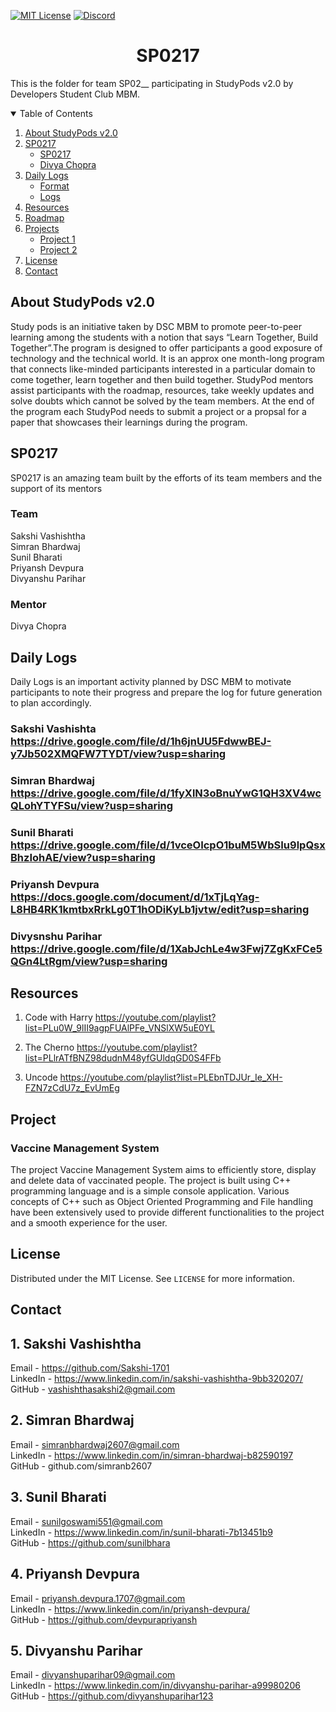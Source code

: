 <!-- PROJECT SHIELDS -->
[![MIT License][license-shield]][license-url]
[![Discord][discord-shield]][discord-url]

<h1 align="center"> SP0217 </h1>

This is the folder for team SP02__ participating in StudyPods v2.0 by Developers Student Club MBM.

<details open="open">
  <summary>Table of Contents</summary>
  <ol>
    <li>
      <a href="#about-studypods-v2.0">About StudyPods v2.0</a>
    </li>
    <li>
      <a href="#sp0201">SP0217</a>
      <ul>
        <li><a href="#team">SP0217</a></li>
        <li><a href="#mentor">Divya Chopra</a></li>
      </ul>
    </li>
    <li>
      <a href="#daily-logs">Daily Logs</a>
      <ul>
        <li><a href="#format">Format</a></li>
        <li><a href="#logs">Logs</a></li>
      </ul>
    </li>
    <li><a href="#resources">Resources</a></li>
    <li><a href="#roadmap">Roadmap</a></li>
    <li>
      <a href="#project">Projects</a>
      <ul>
      <!--
        <li><a href="#overview">Overview</a></li>
        <li>
          <a href="#getting-started">Getting Started</a>
          <ul>
            <li><a href="#prerequisites">Prerequisites</a></li>
            <li><a href="#installation">Installation</a></li>
          </ul>  
        </li>
      -->
      <li><a href="#project-1">Project 1</a></li>
      <li><a href="#project-2">Project 2</a></li>
      </ul>
    </li>
    <li><a href="#license">License</a></li>
    <li><a href="#contact">Contact</a></li>
  </ol>
</details>

## About StudyPods v2.0

Study pods is an initiative taken by DSC MBM to promote peer-to-peer learning among the students with a notion that says “Learn Together, Build Together”.The program is designed to offer participants a good exposure of technology and the technical world. It is an approx one month-long program that connects like-minded participants interested in a particular domain to come together, learn together and then build together. StudyPod mentors assist participants with the roadmap, resources, take weekly updates and solve doubts which cannot be solved by the team members. At the end of the program each StudyPod needs to submit a project or a propsal for a paper that showcases their learnings during the program.

## SP0217

SP0217 is an amazing team built by the efforts of its team members and the support of its mentors

### Team

Sakshi Vashishtha \
Simran Bhardwaj\
Sunil Bharati \
Priyansh Devpura\
Divyanshu Parihar 

### Mentor

Divya Chopra 

## Daily Logs 

Daily Logs is an important activity planned by DSC MBM to motivate participants to note their progress and prepare the log for future generation to plan accordingly.

### Sakshi Vashishta https://drive.google.com/file/d/1h6jnUU5FdwwBEJ-y7Jb502XMQFW7TYDT/view?usp=sharing

### Simran Bhardwaj https://drive.google.com/file/d/1fyXlN3oBnuYwG1QH3XV4wcQLohYTYFSu/view?usp=sharing

### Sunil Bharati  https://drive.google.com/file/d/1vceOIcpO1buM5WbSIu9lpQsxBhzIohAE/view?usp=sharing

### Priyansh Devpura https://docs.google.com/document/d/1xTjLqYag-L8HB4RK1kmtbxRrkLg0T1hODiKyLb1jvtw/edit?usp=sharing

### Divysnshu Parihar https://drive.google.com/file/d/1XabJchLe4w3Fwj7ZgKxFCe5QGn4LtRgm/view?usp=sharing

<!-- 
### Format

The log should follow this structure

```
Date:

  Team Member1:

    What have you done today:
    Blockers/Challenegs you have faced:

  Team Member2:

    What have you done today:
    Blockers/Challenegs you have faced:

  Team Member3:

    What have you done today:
    Blockers/Challenegs you have faced:

  Team Member4:

    What have you done today:
    Blockers/Challenegs you have faced:
```

### Logs
-->
## Resources
1) Code with Harry
https://youtube.com/playlist?list=PLu0W_9lII9agpFUAlPFe_VNSlXW5uE0YL

2) The Cherno
https://youtube.com/playlist?list=PLlrATfBNZ98dudnM48yfGUldqGD0S4FFb

3) Uncode
https://youtube.com/playlist?list=PLEbnTDJUr_Ie_XH-FZN7zCdU7z_EvUmEg
## Project
### Vaccine Management System

The project Vaccine Management System aims to efficiently store, display and delete data of vaccinated people. The project is built using C++ programming language and is a simple console application. Various concepts of C++ such as Object Oriented Programming and File handling have been extensively used to provide different functionalities to the project and a smooth experience for the user.



## License

Distributed under the MIT License. See `LICENSE` for more information.

## Contact

## 1. Sakshi Vashishtha
Email - https://github.com/Sakshi-1701 \
LinkedIn - https://www.linkedin.com/in/sakshi-vashishtha-9bb320207/ \
GitHub - vashishthasakshi2@gmail.com

## 2. Simran Bhardwaj
Email - simranbhardwaj2607@gmail.com \
LinkedIn - https://www.linkedin.com/in/simran-bhardwaj-b82590197 \
GitHub - github.com/simranb2607

## 3. Sunil Bharati
Email - sunilgoswami551@gmail.com \
LinkedIn - https://www.linkedin.com/in/sunil-bharati-7b13451b9  \
GitHub - https://github.com/sunilbhara

## 4. Priyansh Devpura
 Email - priyansh.devpura.1707@gmail.com  \
 LinkedIn - https://www.linkedin.com/in/priyansh-devpura/  \
 GitHub - https://github.com/devpurapriyansh
 
## 5. Divyanshu Parihar
Email - divyanshuparihar09@gmail.com \
LinkedIn - https://www.linkedin.com/in/divyanshu-parihar-a99980206 \
GitHub - https://github.com/divyanshuparihar123



<!-- MARKDOWN LINKS & IMAGES -->
[license-shield]: https://img.shields.io/github/license/dscmbm/StudyPods-v2.0?style=for-the-badge
[license-url]: https://github.com/dscmbm/StudyPods-v2.0/blob/main/LICENSE
[discord-shield]: https://img.shields.io/discord/864499877723504640?style=for-the-badge
[discord-url]: https://discord.gg/fe9s82cE56
